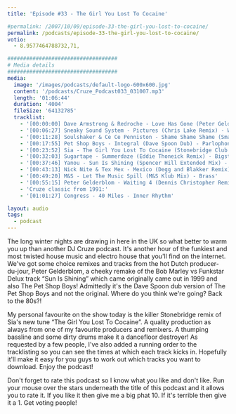 ```yaml
---
title: 'Episode #33 - The Girl You Lost To Cocaine'

#permalink: /2007/10/09/episode-33-the-girl-you-lost-to-cocaine/
permalink: /podcasts/episode-33-the-girl-you-lost-to-cocaine/
votio:
  - 8.9577464788732,71,

###################################
# Media details
###################################
media:
  image: '/images/podcasts/default-logo-600x600.jpg'
  content: '/podcasts/Cruze_Podcast033_031007.mp3'
  length: '01:06:44'
  duration: '4004'
  fileSize: '64132785'
  tracklist:
    - '[00:00:00] Dave Armstrong & Redroche - Love Has Gone (Peter Gelderblom Remix) - Data'
    - '[00:06:27] Sneaky Sound System - Pictures (Chris Lake Remix) - Whack Records'
    - '[00:11:28] Soulshaker & Ce Ce Penniston - Shame Shame Shame (Smax & Gold Remix) - AATW'
    - '[00:17:55] Pet Shop Boys - Integral (Dave Spoon Dub) - Parlophone'
    - '[00:23:52] Sia - The Girl You Lost To Cocaine (Stonebridge Club Mix) - Monkey Puzzle Records'
    - '[00:32:03] Sugartape - Summerdaze (Eddie Thoneick Remix) - Bigstar Records'
    - '[00:37:46] Yanou - Sun Is Shining (Spencer Hill Extended Mix) - AATW'
    - '[00:43:13] Nick Nite & Tex Mex - Mexico (Degg and Blakker Remix) - Muschi Tunes'
    - '[00:49:20] M&S - Let The Music Spill (M&S Klub Mix) - Brass'
    - '[00:55:15] Peter Gelderblom - Waiting 4 (Dennis Christopher Remix) - Data'
    - 'Cruze classic from 1991:'
    - '[01:01:27] Congress - 40 Miles - Inner Rhythm'

layout: audio
tags:
  - podcast
---
```


The long winter nights are drawing in here in the UK so what better to warm you up than another DJ Cruze podcast. It's another hour of the funkiest and most twisted house music and electro house that you'll find on the internet. We've got some choice remixes and tracks from the hot Dutch producer-du-jour, Peter Gelderblom, a cheeky remake of the Bob Marley vs Funkstar Delux track &#8220;Sun Is Shining&#8221; which came originally came out in 1999 and also The Pet Shop Boys! Admittedly it's the Dave Spoon dub version of The Pet Shop Boys and not the original. Where do you think we're going? Back to the 80s?!

My personal favourite on the show today is the killer Stonebridge remix of Sia's new tune &#8220;The Girl You Lost To Cocaine&#8221;. A quality production as always from one of my favourite producers and remixers. A thumping bassline and some dirty drums make it a dancefloor destroyer! As requested by a few people, I've also added a running order to the tracklisting so you can see the times at which each track kicks in. Hopefully it'll make it easy for you guys to work out which tracks you want to download. Enjoy the podcast!

Don't forget to rate this podcast so I know what you like and don't like. Run your mouse over the stars underneath the title of this podcast and it allows you to rate it. If you like it then give me a big phat 10. If it's terrible then give it a 1. Get voting people!
